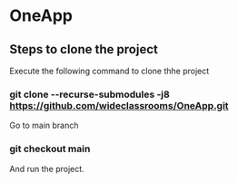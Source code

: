 # OneApp

## Steps to clone the project

Execute the following command to clone thhe project
### git clone --recurse-submodules -j8 https://github.com/wideclassrooms/OneApp.git

Go to main branch
### git checkout main 
And run the project.
